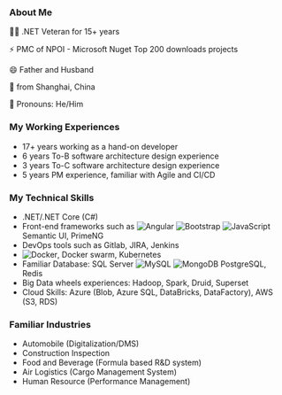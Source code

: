 ### About Me
 
👨‍💻 .NET Veteran for 15+ years

⚡ PMC of NPOI - Microsoft Nuget Top 200 downloads projects

😄 Father and Husband

🌱 from Shanghai, China

🤵 Pronouns: He/Him

### My Working Experiences
- 17+ years working as a hand-on developer
- 6 years To-B software architecture design experience
- 3 years To-C software architecture design experience
- 5 years PM experience, familiar with Agile and CI/CD

### My Technical Skills
- .NET/.NET Core (C#)
- Front-end frameworks such as ![Angular](https://img.shields.io/badge/-Angular-red?style=flat&logo=angular) ![Bootstrap](https://img.shields.io/badge/-Bootstrap-563D7C?style=flat&logo=bootstrap) ![JavaScript](https://img.shields.io/badge/-JavaScript-black?style=flat&logo=javascript) Semantic UI, PrimeNG
- DevOps tools such as Gitlab, JIRA, Jenkins
- ![Docker](https://img.shields.io/badge/-Docker-black?style=flat&logo=docker), Docker swarm, Kubernetes
- Familiar Database: SQL Server ![MySQL](https://img.shields.io/badge/-MySQL-black?style=flat&logo=mysql) ![MongoDB](https://img.shields.io/badge/-MongoDB-FCA121?style=flat&logo=mongodb) PostgreSQL, Redis
- Big Data wheels experiences: Hadoop, Spark, Druid, Superset
- Cloud Skills: Azure (Blob, Azure SQL, DataBricks, DataFactory), AWS (S3, RDS)

### Familiar Industries
- Automobile (Digitalization/DMS)
- Construction Inspection
- Food and Beverage (Formula based R&D system)
- Air Logistics (Cargo Management System)
- Human Resource (Performance Management)

